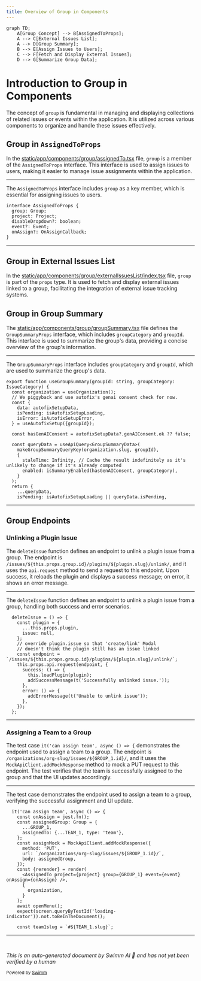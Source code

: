```yaml
---
title: Overview of Group in Components
---
```

```mermaid
graph TD;
    A[Group Concept] --> B[AssignedToProps];
    A --> C[External Issues List];
    A --> D[Group Summary];
    B --> E[Assign Issues to Users];
    C --> F[Fetch and Display External Issues];
    D --> G[Summarize Group Data];
```

# Introduction to Group in Components

The concept of <SwmToken path="static/app/components/group/assignedTo.tsx" pos="61:1:1" line-data="  group: Group;">`group`</SwmToken> is fundamental in managing and displaying collections of related issues or events within the application. It is utilized across various components to organize and handle these issues effectively.

## Group in <SwmToken path="static/app/components/group/assignedTo.tsx" pos="60:2:2" line-data="interface AssignedToProps {">`AssignedToProps`</SwmToken>

In the <SwmPath>[static/app/components/group/assignedTo.tsx](static/app/components/group/assignedTo.tsx)</SwmPath> file, <SwmToken path="static/app/components/group/assignedTo.tsx" pos="61:1:1" line-data="  group: Group;">`group`</SwmToken> is a member of the <SwmToken path="static/app/components/group/assignedTo.tsx" pos="60:2:2" line-data="interface AssignedToProps {">`AssignedToProps`</SwmToken> interface. This interface is used to assign issues to users, making it easier to manage issue assignments within the application.

<SwmSnippet path="/static/app/components/group/assignedTo.tsx" line="60">

---

The <SwmToken path="static/app/components/group/assignedTo.tsx" pos="60:2:2" line-data="interface AssignedToProps {">`AssignedToProps`</SwmToken> interface includes <SwmToken path="static/app/components/group/assignedTo.tsx" pos="61:1:1" line-data="  group: Group;">`group`</SwmToken> as a key member, which is essential for assigning issues to users.

```tsx
interface AssignedToProps {
  group: Group;
  project: Project;
  disableDropdown?: boolean;
  event?: Event;
  onAssign?: OnAssignCallback;
}
```

---

</SwmSnippet>

## Group in External Issues List

In the <SwmPath>[static/app/components/group/externalIssuesList/index.tsx](static/app/components/group/externalIssuesList/index.tsx)</SwmPath> file, <SwmToken path="static/app/components/group/assignedTo.tsx" pos="61:1:1" line-data="  group: Group;">`group`</SwmToken> is part of the <SwmToken path="static/app/components/group/pluginActions.tsx" pos="98:4:4" line-data="      ...this.props.plugin,">`props`</SwmToken> type. It is used to fetch and display external issues linked to a group, facilitating the integration of external issue tracking systems.

## Group in Group Summary

The <SwmPath>[static/app/components/group/groupSummary.tsx](static/app/components/group/groupSummary.tsx)</SwmPath> file defines the <SwmToken path="static/app/components/group/groupSummary.tsx" pos="20:2:2" line-data="interface GroupSummaryProps {">`GroupSummaryProps`</SwmToken> interface, which includes <SwmToken path="static/app/components/group/groupSummary.tsx" pos="44:12:12" line-data="export function useGroupSummary(groupId: string, groupCategory: IssueCategory) {">`groupCategory`</SwmToken> and <SwmToken path="static/app/components/group/groupSummary.tsx" pos="44:6:6" line-data="export function useGroupSummary(groupId: string, groupCategory: IssueCategory) {">`groupId`</SwmToken>. This interface is used to summarize the group's data, providing a concise overview of the group's information.

<SwmSnippet path="/static/app/components/group/groupSummary.tsx" line="44">

---

The <SwmToken path="static/app/components/group/groupSummary.tsx" pos="20:2:2" line-data="interface GroupSummaryProps {">`GroupSummaryProps`</SwmToken> interface includes <SwmToken path="static/app/components/group/groupSummary.tsx" pos="44:12:12" line-data="export function useGroupSummary(groupId: string, groupCategory: IssueCategory) {">`groupCategory`</SwmToken> and <SwmToken path="static/app/components/group/groupSummary.tsx" pos="44:6:6" line-data="export function useGroupSummary(groupId: string, groupCategory: IssueCategory) {">`groupId`</SwmToken>, which are used to summarize the group's data.

```tsx
export function useGroupSummary(groupId: string, groupCategory: IssueCategory) {
  const organization = useOrganization();
  // We piggyback and use autofix's genai consent check for now.
  const {
    data: autofixSetupData,
    isPending: isAutofixSetupLoading,
    isError: isAutofixSetupError,
  } = useAutofixSetup({groupId});

  const hasGenAIConsent = autofixSetupData?.genAIConsent.ok ?? false;

  const queryData = useApiQuery<GroupSummaryData>(
    makeGroupSummaryQueryKey(organization.slug, groupId),
    {
      staleTime: Infinity, // Cache the result indefinitely as it's unlikely to change if it's already computed
      enabled: isSummaryEnabled(hasGenAIConsent, groupCategory),
    }
  );
  return {
    ...queryData,
    isPending: isAutofixSetupLoading || queryData.isPending,
```

---

</SwmSnippet>

## Group Endpoints

### Unlinking a Plugin Issue

The <SwmToken path="static/app/components/group/pluginActions.tsx" pos="96:1:1" line-data="  deleteIssue = () =&gt; {">`deleteIssue`</SwmToken> function defines an endpoint to unlink a plugin issue from a group. The endpoint is `/issues/${this.props.group.id}/plugins/${plugin.slug}/unlink/`, and it uses the <SwmToken path="static/app/components/group/pluginActions.tsx" pos="104:5:7" line-data="    this.props.api.request(endpoint, {">`api.request`</SwmToken> method to send a request to this endpoint. Upon success, it reloads the plugin and displays a success message; on error, it shows an error message.

<SwmSnippet path="/static/app/components/group/pluginActions.tsx" line="96">

---

The <SwmToken path="static/app/components/group/pluginActions.tsx" pos="96:1:1" line-data="  deleteIssue = () =&gt; {">`deleteIssue`</SwmToken> function defines an endpoint to unlink a plugin issue from a group, handling both success and error scenarios.

```tsx
  deleteIssue = () => {
    const plugin = {
      ...this.props.plugin,
      issue: null,
    };
    // override plugin.issue so that 'create/link' Modal
    // doesn't think the plugin still has an issue linked
    const endpoint = `/issues/${this.props.group.id}/plugins/${plugin.slug}/unlink/`;
    this.props.api.request(endpoint, {
      success: () => {
        this.loadPlugin(plugin);
        addSuccessMessage(t('Successfully unlinked issue.'));
      },
      error: () => {
        addErrorMessage(t('Unable to unlink issue'));
      },
    });
  };
```

---

</SwmSnippet>

### Assigning a Team to a Group

The test case <SwmToken path="static/app/components/group/assignedTo.spec.tsx" pos="115:1:19" line-data="  it(&#39;can assign team&#39;, async () =&gt; {">`it('can assign team', async () => {`</SwmToken> demonstrates the endpoint used to assign a team to a group. The endpoint is `/organizations/org-slug/issues/${GROUP_1.id}/`, and it uses the <SwmToken path="static/app/components/group/assignedTo.spec.tsx" pos="121:7:9" line-data="    const assignMock = MockApiClient.addMockResponse({">`MockApiClient.addMockResponse`</SwmToken> method to mock a PUT request to this endpoint. The test verifies that the team is successfully assigned to the group and that the UI updates accordingly.

<SwmSnippet path="/static/app/components/group/assignedTo.spec.tsx" line="115">

---

The test case demonstrates the endpoint used to assign a team to a group, verifying the successful assignment and UI update.

```tsx
  it('can assign team', async () => {
    const onAssign = jest.fn();
    const assignedGroup: Group = {
      ...GROUP_1,
      assignedTo: {...TEAM_1, type: 'team'},
    };
    const assignMock = MockApiClient.addMockResponse({
      method: 'PUT',
      url: `/organizations/org-slug/issues/${GROUP_1.id}/`,
      body: assignedGroup,
    });
    const {rerender} = render(
      <AssignedTo project={project} group={GROUP_1} event={event} onAssign={onAssign} />,
      {
        organization,
      }
    );
    await openMenu();
    expect(screen.queryByTestId('loading-indicator')).not.toBeInTheDocument();

    const team1slug = `#${TEAM_1.slug}`;
```

---

</SwmSnippet>

&nbsp;

*This is an auto-generated document by Swimm AI 🌊 and has not yet been verified by a human*

<SwmMeta version="3.0.0" repo-id="Z2l0aHViJTNBJTNBc2VudHJ5LWRlbW8tMSUzQSUzQVN3aW1tLURlbW8=" repo-name="sentry-demo-1" doc-type="overview"><sup>Powered by [Swimm](/)</sup></SwmMeta>
